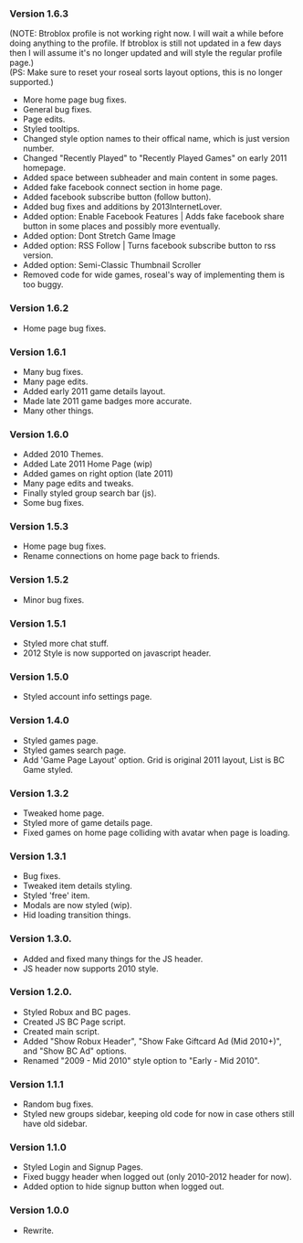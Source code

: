 ### Version 1.6.3
(NOTE: Btroblox profile is not working right now. I will wait a while before doing anything to the profile. If btroblox is still not updated in a few days then I will assume it's no longer updated and will style the regular profile page.)  
(PS: Make sure to reset your roseal sorts layout options, this is no longer supported.)
- More home page bug fixes.
- General bug fixes.
- Page edits.
- Styled tooltips.
- Changed style option names to their offical name, which is just version number.
- Changed "Recently Played" to "Recently Played Games" on early 2011 homepage.
- Added space between subheader and main content in some pages.
- Added fake facebook connect section in home page.
- Added facebook subscribe button (follow button).
- Added bug fixes and additions by 2013InternetLover.
- Added option: Enable Facebook Features | Adds fake facebook share button in some places and possibly more eventually.
- Added option: Dont Stretch Game Image
- Added option: RSS Follow | Turns facebook subscribe button to rss version.
- Added option: Semi-Classic Thumbnail Scroller
- Removed code for wide games, roseal's way of implementing them is too buggy.
### Version 1.6.2
- Home page bug fixes.
### Version 1.6.1
- Many bug fixes.
- Many page edits.
- Added early 2011 game details layout.
- Made late 2011 game badges more accurate.
- Many other things.
### Version 1.6.0
- Added 2010 Themes.
- Added Late 2011 Home Page (wip)
- Added games on right option (late 2011)
- Many page edits and tweaks.
- Finally styled group search bar (js).
- Some bug fixes.
### Version 1.5.3
- Home page bug fixes.
- Rename connections on home page back to friends.
### Version 1.5.2
- Minor bug fixes.
### Version 1.5.1
- Styled more chat stuff.
- 2012 Style is now supported on javascript header.
### Version 1.5.0
- Styled account info settings page.
### Version 1.4.0
- Styled games page.
- Styled games search page.
- Add 'Game Page Layout' option. Grid is original 2011 layout, List is BC Game styled.
### Version 1.3.2
- Tweaked home page.
- Styled more of game details page.
- Fixed games on home page colliding with avatar when page is loading.
### Version 1.3.1
- Bug fixes.
- Tweaked item details styling.
- Styled 'free' item.
- Modals are now styled (wip).
- Hid loading transition things.
### Version 1.3.0.
- Added and fixed many things for the JS header.
- JS header now supports 2010 style.
### Version 1.2.0.
- Styled Robux and BC pages.
- Created JS BC Page script.
- Created main script.
- Added "Show Robux Header", "Show Fake Giftcard Ad (Mid 2010+)", and "Show BC Ad" options.
- Renamed "2009 - Mid 2010" style option to "Early - Mid 2010".
### Version 1.1.1
- Random bug fixes.
- Styled new groups sidebar, keeping old code for now in case others still have old sidebar.
### Version 1.1.0
- Styled Login and Signup Pages.
- Fixed buggy header when logged out (only 2010-2012 header for now).
- Added option to hide signup button when logged out.
### Version 1.0.0
- Rewrite.
